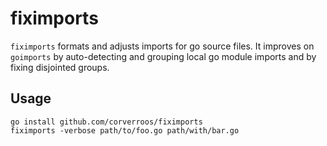 # fiximports

`fiximports` formats and adjusts imports for go source files. It improves on `goimports`
by auto-detecting and grouping local go module imports and by fixing disjointed groups.

## Usage

```
go install github.com/corverroos/fiximports
fiximports -verbose path/to/foo.go path/with/bar.go 
```